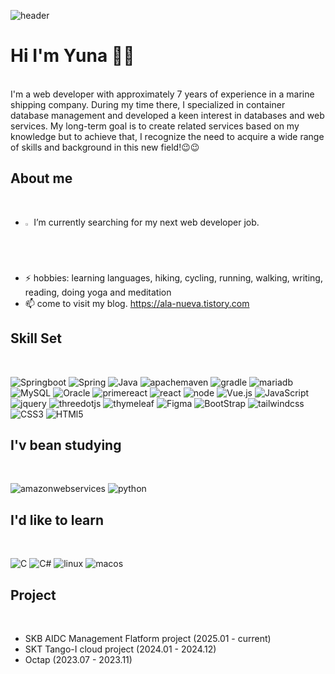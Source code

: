 ![header](https://capsule-render.vercel.app/api?type=waving&color=gradient&customColorList=0,2,2,5,30)
# Hi I'm Yuna 👋😎
<br>
I'm a web developer with approximately 7 years of experience in a marine shipping company. 
During my time there, I specialized in container database management and developed a keen interest in databases and web services. 
My long-term goal is to create related services based on my knowledge but to achieve that, I recognize the need to acquire a wide range of skills and background in this new field!😉😉    


  
## About me
<br>

- <img src="https://raw.githubusercontent.com/Tarikul-Islam-Anik/Animated-Fluent-Emojis/master/Emojis/Hand%20gestures/Eyes.png" alt="Eyes" width="2%" /> I’m currently searching for my next web developer job.
- ⚡ hobbies: learning languages, hiking, cycling, running, walking, writing, reading, doing yoga and meditation
- 📫 come to visit my blog. https://ala-nueva.tistory.com



## Skill Set
<br>

![Springboot](https://img.shields.io/badge/springboot-6DB33F?style=for-the-badge&logo=spring&logoColor=white)
![Spring](https://img.shields.io/badge/Spring-6DB33F?style=for-the-badge&logo=spring&logoColor=white)
![Java](https://img.shields.io/badge/Java-ED8B00?style=for-the-badge&logo=openjdk&logoColor=white)
![apachemaven](https://img.shields.io/badge/apachemaven-C71A36?style=for-the-badge&logo=apachemaven&logoColor=white)
![gradle](https://img.shields.io/badge/gradle-02303A?style=for-the-badge&logo=gradle&logoColor=white)
![mariadb](https://img.shields.io/badge/mariadb-003545?style=for-the-badge&logo=mariadb&logoColor=white)
![MySQL](https://img.shields.io/badge/MySQL-00000F?style=for-the-badge&logo=mysql&logoColor=white) 
![Oracle](https://img.shields.io/badge/Oracle-F80000?style=for-the-badge&logo=oracle&logoColor=black)
![primereact](https://img.shields.io/badge/primereact-03C4E8?style=for-the-badge&logo=primereact&logoColor=white)
![react](https://img.shields.io/badge/react-61DAFB?style=for-the-badge&logo=react&logoColor=white)
![node](https://img.shields.io/badge/Node.js-43853D?style=for-the-badge&logo=node.js&logoColor=white)
![Vue.js](https://img.shields.io/badge/Vue.js-35495E?style=for-the-badge&logo=vue.js&logoColor=4FC08D)
![JavaScript](https://img.shields.io/badge/JavaScript-F7DF1E?style=for-the-badge&logo=JavaScript&logoColor=white)
![jquery](https://img.shields.io/badge/jquery-0769AD?style=for-the-badge&logo=jquery&logoColor=white)
![threedotjs](https://img.shields.io/badge/three.js-000000?style=for-the-badge&logo=three.js&logoColor=white)
![thymeleaf](https://img.shields.io/badge/thymeleaf-005F0F?style=for-the-badge&logo=thymeleaf&logoColor=white)
![Figma](https://img.shields.io/badge/Figma-F24E1E?style=for-the-badge&logo=figma&logoColor=white)
![BootStrap](https://img.shields.io/badge/Bootstrap-563D7C?style=for-the-badge&logo=bootstrap&logoColor=white)
![tailwindcss](https://img.shields.io/badge/tailwindcss-06B6D4?style=for-the-badge&logo=tailwindcss&logoColor=white)
![CSS3](https://img.shields.io/badge/CSS3-1572B6?style=for-the-badge&logo=css3&logoColor=white) 
![HTMl5](https://img.shields.io/badge/HTML5-E34F26?style=for-the-badge&logo=html5&logoColor=white)


## I'v bean studying
<br>

![amazonwebservices](https://img.shields.io/badge/amazonwebservices-232F3E?style=for-the-badge&logo=amazonwebservices&logoColor=white)
![python](https://img.shields.io/badge/python-3776AB?style=for-the-badge&logo=python&logoColor=white)



## I'd like to learn
<br>

![C](https://img.shields.io/badge/C-00599C?style=for-the-badge&logo=c&logoColor=white)
![C#](https://img.shields.io/badge/C%23-239120?style=for-the-badge&logo=c-sharp&logoColor=white)
![linux](https://img.shields.io/badge/Linux-FCC624?style=for-the-badge&logo=linux&logoColor=black)
![macos](https://img.shields.io/badge/mac%20os-000000?style=for-the-badge&logo=apple&logoColor=white)  



## Project
<br>

- SKB AIDC Management Flatform project (2025.01 - current)
- SKT Tango-I cloud project (2024.01 - 2024.12)
- Octap (2023.07 - 2023.11)




